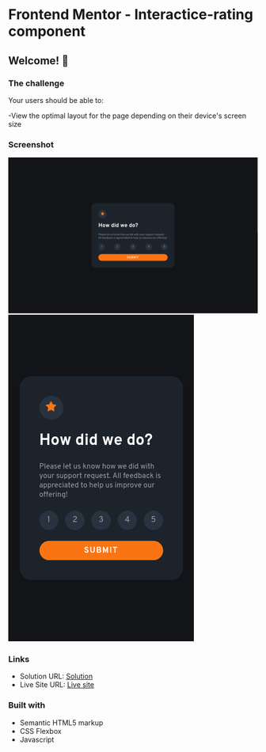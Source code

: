 # Frontend Mentor - Interactice-rating component

## Welcome! 👋

### The challenge

Your users should be able to:

-View the optimal layout for the page depending on their device's screen size

### Screenshot

![](./desktop-ss.png)
![](./mobile-ss.png)

### Links

- Solution URL: [Solution](https://www.frontendmentor.io/solutions/interactive-rating-component-with-js-_I6-aSso2B)
- Live Site URL: [Live site](https://muazzy.github.io/interactive-rating-component-with-js/)

### Built with

- Semantic HTML5 markup
- CSS Flexbox
- Javascript